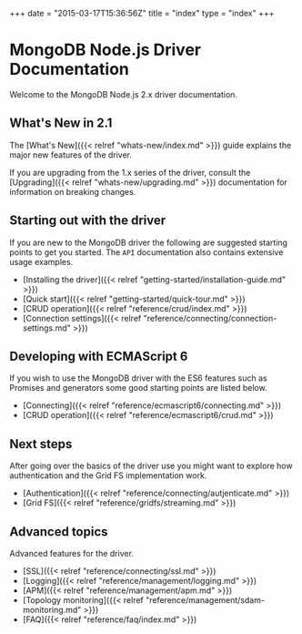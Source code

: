 +++
date = "2015-03-17T15:36:56Z"
title = "index"
type = "index"
+++

# MongoDB Node.js Driver Documentation

Welcome to the MongoDB Node.js 2.x driver documentation.


## What's New in 2.1

The [What's New]({{< relref "whats-new/index.md" >}}) guide explains the major new features of the driver.

If you are upgrading from the 1.x series of the driver, consult the [Upgrading]({{< relref "whats-new/upgrading.md" >}}) documentation for
information on breaking changes.

## Starting out with the driver

If you are new to the MongoDB driver the following are suggested starting points to get you started. The `API` documentation also contains extensive usage examples.

* [Installing the driver]({{< relref "getting-started/installation-guide.md" >}})
* [Quick start]({{< relref "getting-started/quick-tour.md" >}})
* [CRUD operation]({{< relref "reference/crud/index.md" >}})
* [Connection settings]({{< relref "reference/connecting/connection-settings.md" >}})

## Developing with ECMAScript 6

If you wish to use the MongoDB driver with the ES6 features such as Promises and generators some good starting points are listed below.

* [Connecting]({{< relref "reference/ecmascript6/connecting.md" >}})
* [CRUD operation]({{< relref "reference/ecmascript6/crud.md" >}})

## Next steps

After going over the basics of the driver use you might want to explore how authentication and the Grid FS implementation work.

* [Authentication]({{< relref "reference/connecting/autjenticate.md" >}})
* [Grid FS]({{< relref "reference/gridfs/streaming.md" >}})

## Advanced topics

Advanced features for the driver.

* [SSL]({{< relref "reference/connecting/ssl.md" >}})
* [Logging]({{< relref "reference/management/logging.md" >}})
* [APM]({{< relref "reference/management/apm.md" >}})
* [Topology monitoring]({{< relref "reference/management/sdam-monitoring.md" >}})
* [FAQ]({{< relref "reference/faq/index.md" >}})
